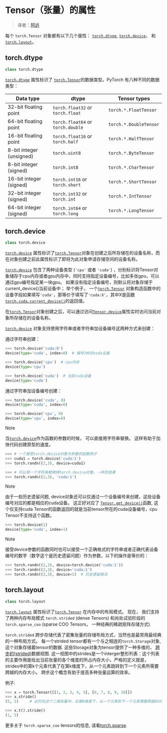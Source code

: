 # Tensor（张量）的属性

> 译者：[阿远](https://github.com/yuange250)

每个 `torch.Tensor` 对象都有以下几个属性： [`torch.dtype`](#torch.torch.dtype "torch.torch.dtype"), [`torch.device`](#torch.torch.device "torch.torch.device")， 和 [`torch.layout`](#torch.torch.layout "torch.torch.layout")。

## torch.dtype

```py
class torch.dtype
```

[`torch.dtype`](#torch.torch.dtype "torch.torch.dtype") 属性标识了 [`torch.Tensor`](tensors.html#torch.Tensor "torch.Tensor")的数据类型。PyTorch 有八种不同的数据类型：

| Data type | dtype | Tensor types |
| --- | --- | --- |
| 32-bit floating point | `torch.float32` or `torch.float` | `torch.*.FloatTensor` |
| 64-bit floating point | `torch.float64` or `torch.double` | `torch.*.DoubleTensor` |
| 16-bit floating point | `torch.float16` or `torch.half` | `torch.*.HalfTensor` |
| 8-bit integer (unsigned) | `torch.uint8` | `torch.*.ByteTensor` |
| 8-bit integer (signed) | `torch.int8` | `torch.*.CharTensor` |
| 16-bit integer (signed) | `torch.int16` or `torch.short` | `torch.*.ShortTensor` |
| 32-bit integer (signed) | `torch.int32` or `torch.int` | `torch.*.IntTensor` |
| 64-bit integer (signed) | `torch.int64` or `torch.long` | `torch.*.LongTensor` |

## torch.device

```py
class torch.device
```

[`torch.device`](#torch.torch.device "torch.torch.device") 属性标识了[`torch.Tensor`](tensors.html#torch.Tensor "torch.Tensor")对象在创建之后所存储在的设备名称，而在对象创建之前此属性标识了即将为此对象申请存储空间的设备名称。

[`torch.device`](#torch.torch.device "torch.torch.device") 包含了两种设备类型 (`'cpu'` 或者 `'cuda'`) ，分别标识将Tensor对象储存于cpu内存或者gpu内存中，同时支持指定设备编号，比如多张gpu，可以通过gpu编号指定某一块gpu。 如果没有指定设备编号，则默认将对象存储于current_device()当前设备中； 举个例子， 一个[`torch.Tensor`](tensors.html#torch.Tensor "torch.Tensor") 对象构造函数中的设备字段如果填写`'cuda'`，那等价于填写了`'cuda:X'`，其中X是函数 [`torch.cuda.current_device()`](cuda.html#torch.cuda.current_device "torch.cuda.current_device")的返回值。

在[`torch.Tensor`](tensors.html#torch.Tensor "torch.Tensor")对象创建之后，可以通过访问[`Tensor.device`](tensors.html#torch.Tensor.device "torch.Tensor.device")属性实时访问当前对象所存储在的设备名称。

[`torch.device`](#torch.torch.device "torch.torch.device") 对象支持使用字符串或者字符串加设备编号这两种方式来创建：

通过字符串创建：

```py
>>> torch.device('cuda:0')
device(type='cuda', index=0)  # 编号为0的cuda设备

>>> torch.device('cpu')  # cpu内存
device(type='cpu')

>>> torch.device('cuda')  # 当前cuda设备
device(type='cuda')

```

通过字符串加设备编号创建：

```py
>>> torch.device('cuda', 0)
device(type='cuda', index=0)

>>> torch.device('cpu', 0)
device(type='cpu', index=0)

```

Note

当[`torch.device`](#torch.torch.device "torch.torch.device")作为函数的参数的时候， 可以直接用字符串替换。 这样有助于加快代码创建原型的速度。

```py
>>> # 一个接受torch.device对象为参数的函数例子
>>> cuda1 = torch.device('cuda:1')
>>> torch.randn((2,3), device=cuda1)

```

```py
>>> # 可以用一个字符串替换掉torch.device对象，一样的效果
>>> torch.randn((2,3), 'cuda:1')

```

Note

由于一些历史遗留问题, device对象还可以仅通过一个设备编号来创建，这些设备编号对应的都是相应的cuda设备。 这正好对应了 [`Tensor.get_device()`](tensors.html#torch.Tensor.get_device "torch.Tensor.get_device")函数, 这个仅支持cuda Tensor的函数返回的就是当前tensor所在的cuda设备编号，cpu Tensor不支持这个函数。

```py
>>> torch.device(1)
device(type='cuda', index=1)

```

Note

接受device参数的函数同时也可以接受一个正确格式的字符串或者正确代表设备编号的数字（数字这个是历史遗留问题）作为参数，以下的操作是等价的：

```py
>>> torch.randn((2,3), device=torch.device('cuda:1'))
>>> torch.randn((2,3), device='cuda:1')
>>> torch.randn((2,3), device=1)  # 历史遗留做法

```

## torch.layout

```py
class torch.layout
```

[`torch.layout`](#torch.torch.layout "torch.torch.layout") 属性标识了[`torch.Tensor`](tensors.html#torch.Tensor "torch.Tensor") 在内存中的布局模式。 现在， 我们支持了两种内存布局模式 `torch.strided` (dense Tensors) 和尚处试验阶段的`torch.sparse_coo` (sparse COO Tensors， 一种经典的稀疏矩阵存储方式).

`torch.strided` 跨步存储代表了密集张量的存储布局方式，当然也是最常用最经典的一种布局方式。 每一个strided tensor都有一个与之相连的`torch.Storage`对象, 这个对象存储着tensor的数据. 这些Storage对象为tensor提供了一种多维的， [跨步的(strided)](https://en.wikipedia.org/wiki/Stride_of_an_array)数据视图. 这一视图中的strides是一个interger整形列表：这个列表的主要作用是给出当前张量的各个维度的所占内存大小，严格的定义就是，strides中的第k个元素代表了在第k维度下，从一个元素跳转到下一个元素所需要跨越的内存大小。 跨步这个概念有助于提高多种张量运算的效率。

例子:

```py
>>> x = torch.Tensor([[1, 2, 3, 4, 5], [6, 7, 8, 9, 10]])
>>> x.stride() 
(5, 1)     # 此时在这个二维张量中，在第0维度下，从一个元素到下一个元素需要跨越的内存大小是5，比如x[0] 到x[1]需要跨越x[0]这5个元素, 在第1维度下，是1，如x[0, 0]到x[0, 1]需要跨越1个元素

>>> x.t().stride()
(1, 5)

```

更多关于 `torch.sparse_coo` tensors的信息, 请看[torch.sparse](sparse.html#sparse-docs).

